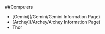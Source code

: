 ##Computers
* [Gemini](/Gemini/Gemini Information Page)
* [Archey](/Archey/Archey Information Page)
* Thor